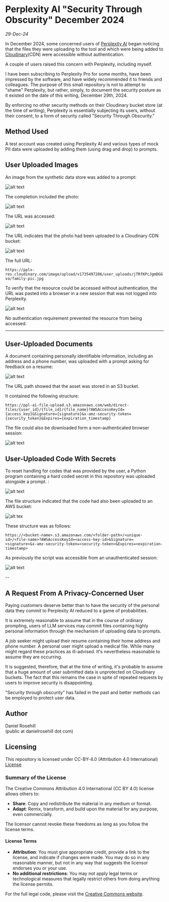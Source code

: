 # Perplexity AI "Security Through Obscurity" December 2024

*29-Dec-24*

In December 2024, some concerned users of [Perplexity AI](https://www.perplexity.ai) began noticing that the files they were uploading to the tool and which were being added to [Cloudinary](https://www.cloudinary.com)(CDN) were accessible without authentication. 

A couple of users raised this concern with Perplexity, including myself. 

I have been subscribing to Perplexity Pro for some months, have been impressed by the software, and have widely recommended it to friends and colleagues. The purpose of this small repository is not to attempt to "shame" Perplexity, but rather, simply, to document the security posture as it existed on the date of this writing, December 29th, 2024.  

By enforcing no other security methods on their Cloudinary bucket store (at the time of writing), Perplexity is essentially subjecting its users, without their consent, to a form of security called "Security Through Obscurity."

## Method Used

A test account was created using Perplexity AI and various types of mock PII data were uploaded by adding them (using drag and drop) to prompts.

## User Uploaded Images

An image from the synthetic data store was added to a prompt:

![alt text](screenshots/pii-tests/image/1.png)

The completion included the photo:

![alt text](screenshots/pii-tests/image/2.png)

The URL was accessed:

 ![alt text](screenshots/pii-tests/image/3.png)

 The URL indicates that the photo had been uploaded to a Cloudinary CDN bucket:

 ![alt text](screenshots/pii-tests/image/4.png)

 The full URL:

 `https://pplx-res.cloudinary.com/image/upload/v1735497206/user_uploads/jTRfKPcJgmDGGva/family-pic.jpg`

 To verify that the resource could be accessed without authentication, the URL was pasted into a browser in a new session that was not logged into Perplexity. 

![alt text](screenshots/pii-tests/image/5.png)

No authentication requirement prevented the resource from being accessed. 

---

## User-Uploaded Documents

A document containing personally identifiable information, including an address and a phone number, was uploaded with a prompt asking for feedback on a resume:

![alt text](screenshots/pii-tests/doc/1.png)

The URL path showed that the asset was stored in an S3 bucket.

It contained the following structure:

`https://ppl-ai-file-upload.s3.amazonaws.com/web/direct-files/{user_id}/{file_id}/{file_name}?AWSAccessKeyId={access_key}&Signature={signature}&x-amz-security-token={security_token}&Expires={expiration_timestamp}`

The file could also be downloaded form a non-authenticated browser session:

![alt text](screenshots/pii-tests/doc/2.png)

## User-Uploaded Code With Secrets

To reset handling for codes that was provided by the user, a Python program containing a hard coded secret in this repository was uploaded alongside a prompt. :

![alt text](screenshots/pii-tests/code/1.png)

The file structure indicated that the code had also been uploaded to an AWS bucket:

![alt tex ](screenshots/pii-tests/code/2.png)

 These structure was as follows:

 `https://<bucket-name>.s3.amazonaws.com/<folder-path>/<unique-id>/<file-name>?AWSAccessKeyId=<access-key-id>&Signature=<signature>&x-amz-security-token=<security-token>&Expires=<expiration-timestamp>`

 As previously the script was accessible from an unauthenticated session:

 ![alt text](screenshots/pii-tests/code/3.png)

 --

 ## A Request From A Privacy-Concerned User

 Paying customers deserve better than to have the security of the personal data they commit to Perplexity AI reduced to a game of probabilities.

 It is extremely reasonable to assume that in the course of ordinary prompting, users of LLM services may commit files containing highly personal information through the mechanism of uploading data to prompts. 

 A job seeker might upload their resume containing their home address and phone number. A personal user might upload a medical file. While many might regard these practices as ill-advised. It's nevertheless reasonable to assume they are occurring. 

 It is suggested, therefore, that at the time of writing, it's probable to assume that a huge amount of user submitted data is unprotected on Cloudinary buckets. The fact that this remains the case in spite of repeated requests by users to improve security is disappointing. 

 "Security through obscurity" has failed in the past and better methods can be employed to protect user data. 

## Author

Daniel Rosehill  
(public at danielrosehill dot com)

## Licensing

This repository is licensed under CC-BY-4.0 (Attribution 4.0 International) 
[License](https://creativecommons.org/licenses/by/4.0/)

### Summary of the License
The Creative Commons Attribution 4.0 International (CC BY 4.0) license allows others to:
- **Share**: Copy and redistribute the material in any medium or format.
- **Adapt**: Remix, transform, and build upon the material for any purpose, even commercially.

The licensor cannot revoke these freedoms as long as you follow the license terms.

#### License Terms
- **Attribution**: You must give appropriate credit, provide a link to the license, and indicate if changes were made. You may do so in any reasonable manner, but not in any way that suggests the licensor endorses you or your use.
- **No additional restrictions**: You may not apply legal terms or technological measures that legally restrict others from doing anything the license permits.

For the full legal code, please visit the [Creative Commons website](https://creativecommons.org/licenses/by/4.0/legalcode).
